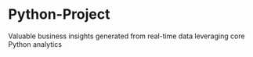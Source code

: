 # Python-Project
Valuable business insights generated from real-time data leveraging core Python analytics
